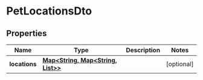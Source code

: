 

# PetLocationsDto

## Properties

Name | Type | Description | Notes
------------ | ------------- | ------------- | -------------
**locations** | [**Map<String, Map<String, List<Double>>>**](Map.md) |  |  [optional]



